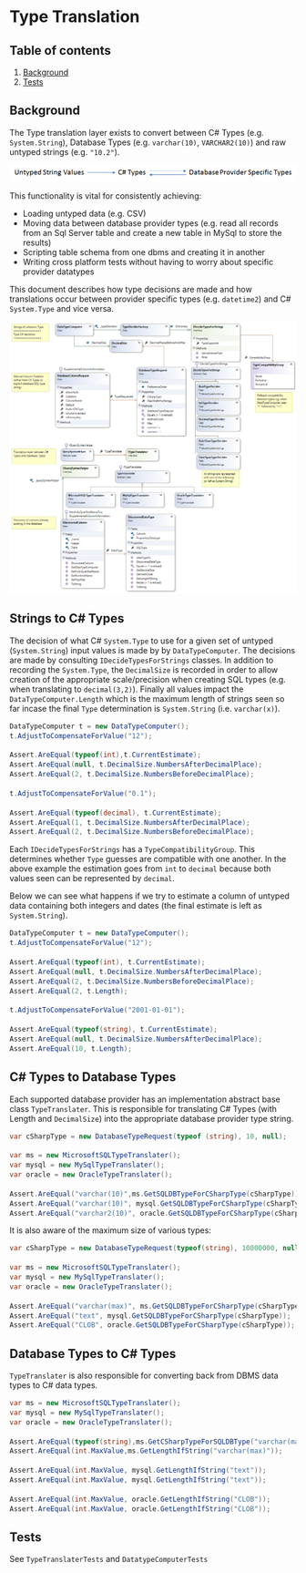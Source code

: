 # Type Translation

## Table of contents
1. [Background](#background)
2. [Tests](#tests)

## Background
The Type translation layer exists to convert between C# Types (e.g. `System.String`), Database Types (e.g. `varchar(10)`, `VARCHAR2(10)`) and raw untyped strings (e.g. `"10.2"`).

![DataTableUploadDiagram](Images/TypeTranslation/TranslationDiagram.png)

This functionality is vital for consistently achieving:
- Loading untyped data (e.g. CSV)
- Moving data between database provider types (e.g. read all records from an Sql Server table and create a new table in MySql to store the results)
- Scripting table schema from one dbms and creating it in another
- Writing cross platform tests without having to worry about specific provider datatypes

This document describes how type decisions are made and how translations occur between provider specific types (e.g. `datetime2`) and C# `System.Type` and vice versa.

![DataTableUploadDiagram](Images/TypeTranslation/ClassDiagram.png)

## Strings to C# Types
The decision of what C# `System.Type` to use for a given set of untyped (`System.String`) input values is made by by `DataTypeComputer`.  The decisions are made by consulting `IDecideTypesForStrings` classes.  In addition to recording the `System.Type`, the `DecimalSize` is recorded in order to allow creation of the appropriate scale/precision when creating SQL types (e.g. when translating to `decimal(3,2)`).  Finally all values impact the `DataTypeComputer.Length` which is the maximum length of strings seen so far incase the final `Type` determination is `System.String` (i.e. `varchar(x)`).

```csharp
DataTypeComputer t = new DataTypeComputer();
t.AdjustToCompensateForValue("12");

Assert.AreEqual(typeof(int),t.CurrentEstimate);
Assert.AreEqual(null, t.DecimalSize.NumbersAfterDecimalPlace);
Assert.AreEqual(2, t.DecimalSize.NumbersBeforeDecimalPlace);

t.AdjustToCompensateForValue("0.1");

Assert.AreEqual(typeof(decimal), t.CurrentEstimate);
Assert.AreEqual(1, t.DecimalSize.NumbersAfterDecimalPlace);
Assert.AreEqual(2, t.DecimalSize.NumbersBeforeDecimalPlace);

```

Each `IDecideTypesForStrings` has a `TypeCompatibilityGroup`.  This determines whether `Type` guesses are compatible with one another.  In the above example the estimation goes from `int` to `decimal` because both values seen can be represented by `decimal`. 

Below we can see what happens if we try to estimate a column of untyped data containing both integers and dates (the final estimate is left as `System.String`).

```csharp
DataTypeComputer t = new DataTypeComputer();
t.AdjustToCompensateForValue("12");

Assert.AreEqual(typeof(int), t.CurrentEstimate);
Assert.AreEqual(null, t.DecimalSize.NumbersAfterDecimalPlace);
Assert.AreEqual(2, t.DecimalSize.NumbersBeforeDecimalPlace);
Assert.AreEqual(2, t.Length);

t.AdjustToCompensateForValue("2001-01-01");

Assert.AreEqual(typeof(string), t.CurrentEstimate);
Assert.AreEqual(null, t.DecimalSize.NumbersAfterDecimalPlace);
Assert.AreEqual(10, t.Length);
```

## C# Types to Database Types
Each supported database provider has an implementation abstract base class `TypeTranslater`.  This is responsible for translating C# Types (with Length and `DecimalSize`) into the appropriate database provider type string.

```csharp
var cSharpType = new DatabaseTypeRequest(typeof (string), 10, null);

var ms = new MicrosoftSQLTypeTranslater();
var mysql = new MySqlTypeTranslater();
var oracle = new OracleTypeTranslater();

Assert.AreEqual("varchar(10)",ms.GetSQLDBTypeForCSharpType(cSharpType));
Assert.AreEqual("varchar(10)", mysql.GetSQLDBTypeForCSharpType(cSharpType));
Assert.AreEqual("varchar2(10)", oracle.GetSQLDBTypeForCSharpType(cSharpType));
```

It is also aware of the maximum size of various types:

```csharp
var cSharpType = new DatabaseTypeRequest(typeof(string), 10000000, null);

var ms = new MicrosoftSQLTypeTranslater();
var mysql = new MySqlTypeTranslater();
var oracle = new OracleTypeTranslater();

Assert.AreEqual("varchar(max)", ms.GetSQLDBTypeForCSharpType(cSharpType));
Assert.AreEqual("text", mysql.GetSQLDBTypeForCSharpType(cSharpType));
Assert.AreEqual("CLOB", oracle.GetSQLDBTypeForCSharpType(cSharpType));
```

## Database Types to C# Types

`TypeTranslater` is also responsible for converting back from DBMS data types to C# data types.

```csharp
var ms = new MicrosoftSQLTypeTranslater();
var mysql = new MySqlTypeTranslater();
var oracle = new OracleTypeTranslater();

Assert.AreEqual(typeof(string),ms.GetCSharpTypeForSQLDBType("varchar(max)"));
Assert.AreEqual(int.MaxValue,ms.GetLengthIfString("varchar(max)"));

Assert.AreEqual(int.MaxValue, mysql.GetLengthIfString("text"));
Assert.AreEqual(int.MaxValue, mysql.GetLengthIfString("text"));

Assert.AreEqual(int.MaxValue, oracle.GetLengthIfString("CLOB"));
Assert.AreEqual(int.MaxValue, oracle.GetLengthIfString("CLOB"));
```

## Tests
See `TypeTranslaterTests` and `DatatypeComputerTests`
